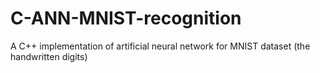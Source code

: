 # C-ANN-MNIST-recognition
A C++ implementation of artificial neural network for MNIST dataset (the handwritten digits)
